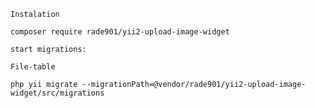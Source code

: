     Instalation

    composer require rade901/yii2-upload-image-widget

    start migrations:

    File-table

    php yii migrate --migrationPath=@vendor/rade901/yii2-upload-image-widget/src/migrations
